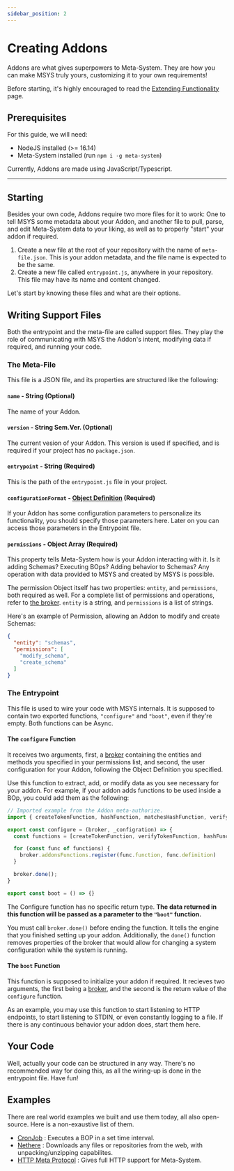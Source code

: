 ```yaml
---
sidebar_position: 2
---
```


# Creating Addons
Addons are what gives superpowers to Meta-System. They are how you can make MSYS truly yours, customizing it to your own requirements!

Before starting, it's highly encouraged to read the [Extending Functionality](../api-docs/architecture/extending-functionality.md) page.

## Prerequisites
For this guide, we will need:
- NodeJS installed (>= 16.14)
- Meta-System installed (run `npm i -g meta-system`)

Currently, Addons are made using JavaScript/Typescript.

------
## Starting
Besides your own code, Addons require two more files for it to work: One to tell MSYS some metadata about your Addon, and another file to pull, parse, and edit Meta-System data to your liking, as well as to properly "start" your addon if required.

1. Create a new file at the root of your repository with the name of `meta-file.json`. This is your addon metadata, and the file name is expected to be the same.
2. Create a new file called `entrypoint.js`, anywhere in your repository. This file may have its name and content changed.

Let's start by knowing these files and what are their options.
## Writing Support Files
Both the entrypoint and the meta-file are called support files. They play the role of communicating with MSYS the Addon's intent, modifying data if required, and running your code.

### The Meta-File
This file is a JSON file, and its properties are structured like the following:

#### `name` - String (Optional)
The name of your Addon.

#### `version` - String Sem.Ver. (Optional)
The current vesion of your Addon. This version is used if specified, and is required if your project has no `package.json`.

#### `entrypoint` - String (Required)
This is the path of the `entrypoint.js` file in your project.

#### `configurationFormat` - [Object Definition](../api-docs/configuring/object-definition.md) (Required)
If your Addon has some configuration parameters to personalize its functionality, you should specify those parameters here. Later on you can access those parameters in the Entrypoint file.

#### `permissions` - Object Array (Required)
This property tells Meta-System how is your Addon interacting with it. Is it adding Schemas? Executing BOps? Adding behavior to Schemas? Any operation with data provided to MSYS and created by MSYS is possible.

The permission Object itself has two properties: `entity`, and  `permissions`, both required as well. For a complete list of permissions and operations, refer to [the broker](./broker.md). `entity` is a string, and `permissions` is a list of strings.

Here's an example of Permission, allowing an Addon to modify and create Schemas:
```json
{
  "entity": "schemas",
  "permissions": [
    "modify_schema",
    "create_schema"
  ]
}
```

### The Entrypoint
This file is used to wire your code with MSYS internals. It is supposed to contain two exported functions, `"configure"` and `"boot"`, even if they're empty. Both functions can be Async.

#### The `configure` Function
It receives two arguments, first, a [broker](./broker.md) containing the entities and methods you specified in your permissions list, and second, the user configuration for your Addon, following the Object Definition you specified.

Use this function to extract, add, or modify data as you see necessary for your addon. For example, if your addon adds functions to be used inside a BOp, you could add them as the following:

```javascript
// Imported example from the Addon meta-authorize.
import { createTokenFunction, hashFunction, matchesHashFunction, verifyTokenFunction } from "./definitions.js"

export const configure = (broker, _configration) => {
  const functions = [createTokenFunction, verifyTokenFunction, hashFunction, matchesHashFunction];

  for (const func of functions) {
    broker.addonsFunctions.register(func.function, func.definition)
  }

  broker.done();
}

export const boot = () => {}
```

The Configure function has no specific return type. **The data returned in this function will be passed as a parameter to the `"boot"` function.**

You must call `broker.done()` before ending the function. It tells the engine that you finished setting up your addon. Additionally, the `done()` function removes properties of the broker that would allow for changing a system configuration while the system is running.

#### The `boot` Function
This function is supposed to initialize your addon if required. It recieves two arguments, the first being a [broker](./broker.md), and the second is the return value of the `configure` function.

As an example, you may use this function to start listening to HTTP endpoints, to start listening to STDIN, or even constantly logging to a file. If there is any continuous behavior your addon does, start them here.

## Your Code
Well, actually your code can be structured in any way. There's no recommended way for doing this, as all the wiring-up is done in the entrypoint file. Have fun!

## Examples
There are real world examples we built and use them today, all also open-source. Here is a non-exaustive list of them.

- [CronJob](https://github.com/mapikit/cronjob-protocol) : Executes a BOP in a set time interval.
- [Nethere](https://github.com/mapikit/nethere) : Downloads any files or repositories from the web, with unpacking/unzipping capabilites.
- [HTTP Meta Protocol](https://github.com/mapikit/http-json-meta-protocol) : Gives full HTTP support for Meta-System.
